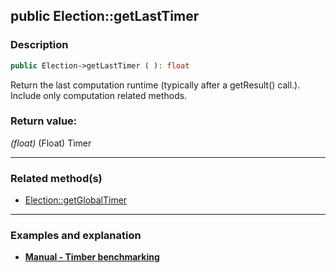 ## public Election::getLastTimer

### Description    

```php
public Election->getLastTimer ( ): float
```

Return the last computation runtime (typically after a getResult() call.). Include only computation related methods.
    

### Return value:   

*(float)* (Float) Timer


---------------------------------------

### Related method(s)      

* [Election::getGlobalTimer](../Election%20Class/public%20Election--getGlobalTimer.md)    

---------------------------------------

### Examples and explanation

* **[Manual - Timber benchmarking](https://github.com/julien-boudry/Condorcet/wiki/III-%23-A.-Avanced-features---Configuration-%23-1.-Timer-Benchmarking)**    
